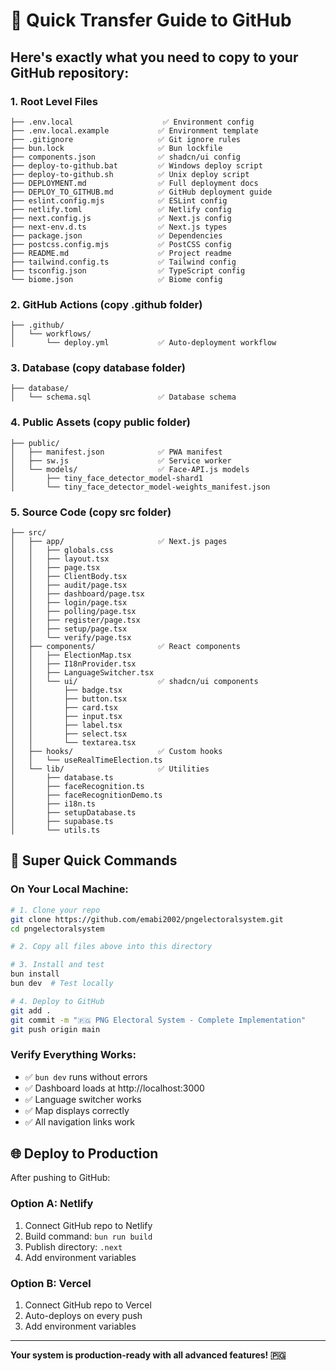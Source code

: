 # 🚀 Quick Transfer Guide to GitHub

## Here's exactly what you need to copy to your GitHub repository:

### 1. Root Level Files
```
├── .env.local                    ✅ Environment config
├── .env.local.example           ✅ Environment template
├── .gitignore                   ✅ Git ignore rules
├── bun.lock                     ✅ Bun lockfile
├── components.json              ✅ shadcn/ui config
├── deploy-to-github.bat         ✅ Windows deploy script
├── deploy-to-github.sh          ✅ Unix deploy script
├── DEPLOYMENT.md                ✅ Full deployment docs
├── DEPLOY_TO_GITHUB.md          ✅ GitHub deployment guide
├── eslint.config.mjs            ✅ ESLint config
├── netlify.toml                 ✅ Netlify config
├── next.config.js               ✅ Next.js config
├── next-env.d.ts                ✅ Next.js types
├── package.json                 ✅ Dependencies
├── postcss.config.mjs           ✅ PostCSS config
├── README.md                    ✅ Project readme
├── tailwind.config.ts           ✅ Tailwind config
├── tsconfig.json                ✅ TypeScript config
└── biome.json                   ✅ Biome config
```

### 2. GitHub Actions (copy .github folder)
```
├── .github/
│   └── workflows/
│       └── deploy.yml           ✅ Auto-deployment workflow
```

### 3. Database (copy database folder)
```
├── database/
│   └── schema.sql               ✅ Database schema
```

### 4. Public Assets (copy public folder)
```
├── public/
│   ├── manifest.json            ✅ PWA manifest
│   ├── sw.js                    ✅ Service worker
│   └── models/                  ✅ Face-API.js models
│       ├── tiny_face_detector_model-shard1
│       └── tiny_face_detector_model-weights_manifest.json
```

### 5. Source Code (copy src folder)
```
├── src/
│   ├── app/                     ✅ Next.js pages
│   │   ├── globals.css
│   │   ├── layout.tsx
│   │   ├── page.tsx
│   │   ├── ClientBody.tsx
│   │   ├── audit/page.tsx
│   │   ├── dashboard/page.tsx
│   │   ├── login/page.tsx
│   │   ├── polling/page.tsx
│   │   ├── register/page.tsx
│   │   ├── setup/page.tsx
│   │   └── verify/page.tsx
│   ├── components/              ✅ React components
│   │   ├── ElectionMap.tsx
│   │   ├── I18nProvider.tsx
│   │   ├── LanguageSwitcher.tsx
│   │   └── ui/                  ✅ shadcn/ui components
│   │       ├── badge.tsx
│   │       ├── button.tsx
│   │       ├── card.tsx
│   │       ├── input.tsx
│   │       ├── label.tsx
│   │       ├── select.tsx
│   │       └── textarea.tsx
│   ├── hooks/                   ✅ Custom hooks
│   │   └── useRealTimeElection.ts
│   └── lib/                     ✅ Utilities
│       ├── database.ts
│       ├── faceRecognition.ts
│       ├── faceRecognitionDemo.ts
│       ├── i18n.ts
│       ├── setupDatabase.ts
│       ├── supabase.ts
│       └── utils.ts
```

## 🎯 Super Quick Commands

### On Your Local Machine:
```bash
# 1. Clone your repo
git clone https://github.com/emabi2002/pngelectoralsystem.git
cd pngelectoralsystem

# 2. Copy all files above into this directory

# 3. Install and test
bun install
bun dev  # Test locally

# 4. Deploy to GitHub
git add .
git commit -m "🇵🇬 PNG Electoral System - Complete Implementation"
git push origin main
```

### Verify Everything Works:
- ✅ `bun dev` runs without errors
- ✅ Dashboard loads at http://localhost:3000
- ✅ Language switcher works
- ✅ Map displays correctly
- ✅ All navigation links work

## 🌐 Deploy to Production

After pushing to GitHub:

### Option A: Netlify
1. Connect GitHub repo to Netlify
2. Build command: `bun run build`
3. Publish directory: `.next`
4. Add environment variables

### Option B: Vercel
1. Connect GitHub repo to Vercel
2. Auto-deploys on every push
3. Add environment variables

---

**Your system is production-ready with all advanced features! 🇵🇬**
